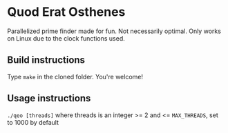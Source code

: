 # Quod Erat Osthenes
Parallelized prime finder made for fun. Not necessarily optimal. Only works on Linux due to the clock functions used.

## Build instructions
Type `make` in the cloned folder. You're welcome!

## Usage instructions
`./qeo [threads]` where threads is an integer >= 2 and <= `MAX_THREADS`, set to 1000 by default